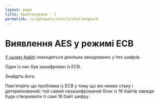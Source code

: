 ```yaml
---
layout: page
title: Крипточуваки - 1
permalink: /cryptopals/sets/1/challenges/8
---
```


# Виявлення AES у режимі ECB
[У цьому файлі](https://cryptopals.com/static/challenge-data/8.txt) знаходиться декілька закодованих у hex шифрів.

Один із них був зашифрован із ECB.

Знайдіть його.

Пам'ятайте що проблема із ECB у тому що він немає стану і детермінований; той самий назашифрований блок із 16 байтів завжди буде створювати ті самі 16 байт шифру.

